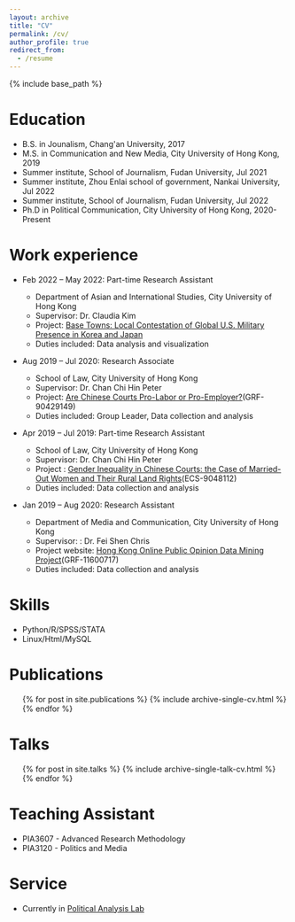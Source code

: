 ```yaml
---
layout: archive
title: "CV"
permalink: /cv/
author_profile: true
redirect_from:
  - /resume
---
```


{% include base_path %}

Education
======
* B.S. in Jounalism, Chang'an University, 2017
* M.S. in Communication and New Media, City University of Hong Kong, 2019
* Summer institute, School of Journalism, Fudan University, Jul 2021
* Summer institute, Zhou Enlai school of government, Nankai University, Jul 2022
* Summer institute, School of Journalism, Fudan University, Jul 2022
* Ph.D in Political Communication, City University of Hong Kong, 2020-Present

Work experience
======
* Feb 2022 – May 2022: Part-time Research Assistant
  * Department of Asian and International Studies, City University of Hong Kong
  * Supervisor: Dr. Claudia Kim
  * Project: [Base Towns: Local Contestation of Global U.S. Military Presence in Korea and Japan](https://www.amazon.com/Base-Towns-Contestation-Military-POLITICS/dp/0197665276)
  * Duties included: Data analysis and visualization

* Aug 2019 – Jul 2020: Research Associate
  * School of Law, City University of Hong Kong
  * Supervisor: Dr. Chan Chi Hin Peter
  * Project: [Are Chinese Courts Pro-Labor or Pro-Employer?](https://www.scopus.com/record/display.uri?eid=2-s2.0-85128674338&origin=recordpage)(GRF- 90429149)
  * Duties included: Group Leader, Data collection and analysis 
  
* Apr 2019 – Jul 2019: Part-time Research Assistant
  * School of Law, City University of Hong Kong
  * Supervisor: Dr. Chan Chi Hin Peter
  * Project : [Gender Inequality in Chinese Courts: the Case of Married-Out Women and Their Rural Land Rights](https://www.hastingslawjournal.org/do-the-haves-come-out-ahead-in-chinese-grassroots-courts-rural-land-disputes-between-married-out-women-and-village-collectives/)(ECS-9048112)
  * Duties included: Data collection and analysis
  
* Jan 2019 – Aug 2020: Research Assistant
  * Department of Media and Communication, City University of Hong Kong
  * Supervisor: : Dr. Fei Shen Chris
  * Project website: [Hong Kong Online Public Opinion Data Mining Project](http://www.webopinion.hk)(GRF-11600717)
  * Duties included: Data collection and analysis 

  
Skills
======
* Python/R/SPSS/STATA
* Linux/Html/MySQL

Publications
======
  <ul>{% for post in site.publications %}
    {% include archive-single-cv.html %}
  {% endfor %}</ul>
  
Talks
======
  <ul>{% for post in site.talks %}
    {% include archive-single-talk-cv.html %}
  {% endfor %}</ul>
  
Teaching Assistant
======
* PIA3607 - Advanced Research Methodology
* PIA3120 - Politics and Media
  
Service
======
* Currently in [Political Analysis Lab](https://www.cityu.edu.hk/pia/pal/)
